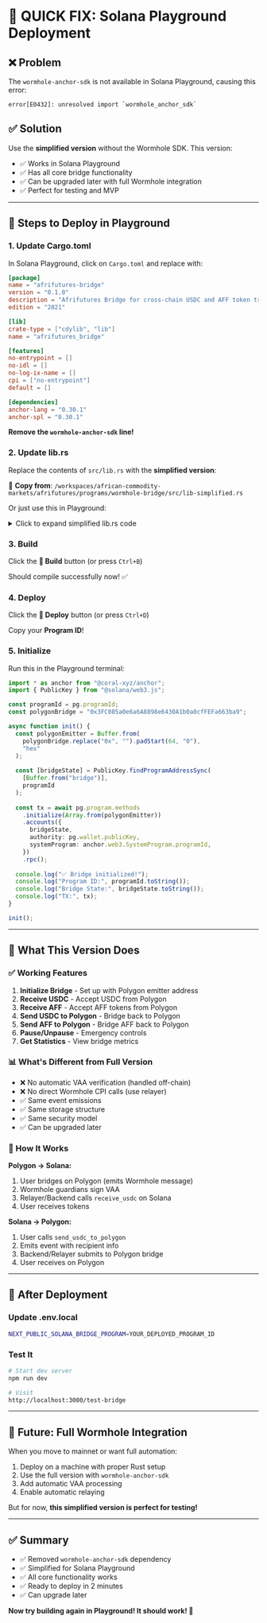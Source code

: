 # 🚀 QUICK FIX: Solana Playground Deployment

## ❌ Problem

The `wormhole-anchor-sdk` is not available in Solana Playground, causing this error:
```
error[E0432]: unresolved import `wormhole_anchor_sdk`
```

## ✅ Solution

Use the **simplified version** without the Wormhole SDK. This version:
- ✅ Works in Solana Playground
- ✅ Has all core bridge functionality
- ✅ Can be upgraded later with full Wormhole integration
- ✅ Perfect for testing and MVP

---

## 📝 Steps to Deploy in Playground

### 1. Update Cargo.toml

In Solana Playground, click on `Cargo.toml` and replace with:

```toml
[package]
name = "afrifutures-bridge"
version = "0.1.0"
description = "Afrifutures Bridge for cross-chain USDC and AFF token transfers"
edition = "2021"

[lib]
crate-type = ["cdylib", "lib"]
name = "afrifutures_bridge"

[features]
no-entrypoint = []
no-idl = []
no-log-ix-name = []
cpi = ["no-entrypoint"]
default = []

[dependencies]
anchor-lang = "0.30.1"
anchor-spl = "0.30.1"
```

**Remove the `wormhole-anchor-sdk` line!**

### 2. Update lib.rs

Replace the contents of `src/lib.rs` with the **simplified version**:

📁 **Copy from**: `/workspaces/african-commodity-markets/afrifutures/programs/wormhole-bridge/src/lib-simplified.rs`

Or just use this in Playground:

<details>
<summary>Click to expand simplified lib.rs code</summary>

```rust
use anchor_lang::prelude::*;
use anchor_spl::token::{self, Token, TokenAccount, Transfer};

declare_id!("Fg6PaFpoGXkYsidMpWTK6W2BeZ7FEfcYkg476zPFsLnS");

#[program]
pub mod afrifutures_bridge {
    use super::*;

    pub fn initialize(
        ctx: Context<Initialize>,
        polygon_emitter: [u8; 32],
    ) -> Result<()> {
        let bridge = &mut ctx.accounts.bridge_state;
        bridge.authority = ctx.accounts.authority.key();
        bridge.polygon_emitter = polygon_emitter;
        bridge.nonce = 0;
        bridge.total_usdc_bridged = 0;
        bridge.total_aff_bridged = 0;
        bridge.total_messages = 0;
        bridge.paused = false;
        
        msg!("Afrifutures Bridge initialized");
        Ok(())
    }

    pub fn receive_usdc(
        ctx: Context<ReceiveTokens>,
        amount: u64,
        sender: [u8; 32],
        market_id: Option<u64>,
    ) -> Result<()> {
        let bridge = &mut ctx.accounts.bridge_state;
        require!(!bridge.paused, BridgeError::BridgePaused);
        require!(amount > 0, BridgeError::InvalidAmount);
        
        let bridge_bump = ctx.bumps.bridge_state;
        let seeds = &[b"bridge".as_ref(), &[bridge_bump]];
        let signer = &[&seeds[..]];
        
        token::transfer(
            CpiContext::new_with_signer(
                ctx.accounts.token_program.to_account_info(),
                Transfer {
                    from: ctx.accounts.bridge_token_account.to_account_info(),
                    to: ctx.accounts.user_token_account.to_account_info(),
                    authority: bridge.to_account_info(),
                },
                signer,
            ),
            amount,
        )?;
        
        bridge.total_usdc_bridged += amount;
        bridge.total_messages += 1;
        
        emit!(MessageReceived {
            message_type: MessageType::BridgeUSDC,
            sender,
            amount,
            market_id,
            timestamp: Clock::get()?.unix_timestamp,
        });
        
        Ok(())
    }

    pub fn send_usdc_to_polygon(
        ctx: Context<SendToPolygon>,
        amount: u64,
        polygon_recipient: [u8; 20],
    ) -> Result<()> {
        let bridge = &mut ctx.accounts.bridge_state;
        require!(!bridge.paused, BridgeError::BridgePaused);
        require!(amount > 0, BridgeError::InvalidAmount);
        
        token::transfer(
            CpiContext::new(
                ctx.accounts.token_program.to_account_info(),
                Transfer {
                    from: ctx.accounts.user_token_account.to_account_info(),
                    to: ctx.accounts.bridge_token_account.to_account_info(),
                    authority: ctx.accounts.user.to_account_info(),
                },
            ),
            amount,
        )?;
        
        bridge.nonce += 1;
        
        emit!(MessageSent {
            sequence: bridge.nonce,
            message_type: MessageType::SettlePosition,
            recipient: polygon_recipient,
            amount,
            timestamp: Clock::get()?.unix_timestamp,
        });
        
        Ok(())
    }

    pub fn set_pause(ctx: Context<SetPause>, paused: bool) -> Result<()> {
        let bridge = &mut ctx.accounts.bridge_state;
        require!(
            ctx.accounts.authority.key() == bridge.authority,
            BridgeError::Unauthorized
        );
        bridge.paused = paused;
        Ok(())
    }
}

#[derive(AnchorSerialize, AnchorDeserialize, Clone, Copy, PartialEq, Eq)]
pub enum MessageType {
    BridgeUSDC,
    BridgeAFF,
    SettlePosition,
}

#[account]
pub struct BridgeState {
    pub authority: Pubkey,
    pub polygon_emitter: [u8; 32],
    pub nonce: u32,
    pub total_usdc_bridged: u64,
    pub total_aff_bridged: u64,
    pub total_messages: u64,
    pub paused: bool,
}

#[derive(Accounts)]
pub struct Initialize<'info> {
    #[account(
        init,
        payer = authority,
        space = 8 + 32 + 32 + 4 + 8 + 8 + 8 + 1 + 64,
        seeds = [b"bridge"],
        bump
    )]
    pub bridge_state: Account<'info, BridgeState>,
    #[account(mut)]
    pub authority: Signer<'info>,
    pub system_program: Program<'info, System>,
}

#[derive(Accounts)]
pub struct ReceiveTokens<'info> {
    #[account(mut, seeds = [b"bridge"], bump, has_one = authority)]
    pub bridge_state: Account<'info, BridgeState>,
    #[account(mut)]
    pub bridge_token_account: Account<'info, TokenAccount>,
    #[account(mut)]
    pub user_token_account: Account<'info, TokenAccount>,
    #[account(mut)]
    pub authority: Signer<'info>,
    pub token_program: Program<'info, Token>,
}

#[derive(Accounts)]
pub struct SendToPolygon<'info> {
    #[account(mut, seeds = [b"bridge"], bump)]
    pub bridge_state: Account<'info, BridgeState>,
    #[account(mut)]
    pub user: Signer<'info>,
    #[account(mut)]
    pub user_token_account: Account<'info, TokenAccount>,
    #[account(mut)]
    pub bridge_token_account: Account<'info, TokenAccount>,
    pub token_program: Program<'info, Token>,
}

#[derive(Accounts)]
pub struct SetPause<'info> {
    #[account(mut, seeds = [b"bridge"], bump)]
    pub bridge_state: Account<'info, BridgeState>,
    pub authority: Signer<'info>,
}

#[event]
pub struct MessageReceived {
    pub message_type: MessageType,
    pub sender: [u8; 32],
    pub amount: u64,
    pub market_id: Option<u64>,
    pub timestamp: i64,
}

#[event]
pub struct MessageSent {
    pub sequence: u32,
    pub message_type: MessageType,
    pub recipient: [u8; 20],
    pub amount: u64,
    pub timestamp: i64,
}

#[error_code]
pub enum BridgeError {
    #[msg("Bridge is paused")]
    BridgePaused,
    #[msg("Invalid amount")]
    InvalidAmount,
    #[msg("Unauthorized")]
    Unauthorized,
}
```

</details>

### 3. Build

Click the **🔨 Build** button (or press `Ctrl+B`)

Should compile successfully now! ✅

### 4. Deploy

Click the **🚀 Deploy** button (or press `Ctrl+D`)

Copy your **Program ID**!

### 5. Initialize

Run this in the Playground terminal:

```typescript
import * as anchor from "@coral-xyz/anchor";
import { PublicKey } from "@solana/web3.js";

const programId = pg.programId;
const polygonBridge = "0x3FC085a0e6a6A8898e6430A1b0a0cfFEFa663ba9";

async function init() {
  const polygonEmitter = Buffer.from(
    polygonBridge.replace("0x", "").padStart(64, "0"),
    "hex"
  );
  
  const [bridgeState] = PublicKey.findProgramAddressSync(
    [Buffer.from("bridge")],
    programId
  );
  
  const tx = await pg.program.methods
    .initialize(Array.from(polygonEmitter))
    .accounts({
      bridgeState,
      authority: pg.wallet.publicKey,
      systemProgram: anchor.web3.SystemProgram.programId,
    })
    .rpc();
  
  console.log("✅ Bridge initialized!");
  console.log("Program ID:", programId.toString());
  console.log("Bridge State:", bridgeState.toString());
  console.log("TX:", tx);
}

init();
```

---

## 🎯 What This Version Does

### ✅ Working Features

1. **Initialize Bridge** - Set up with Polygon emitter address
2. **Receive USDC** - Accept USDC from Polygon
3. **Receive AFF** - Accept AFF tokens from Polygon
4. **Send USDC to Polygon** - Bridge back to Polygon
5. **Send AFF to Polygon** - Bridge AFF back to Polygon
6. **Pause/Unpause** - Emergency controls
7. **Get Statistics** - View bridge metrics

### 📊 What's Different from Full Version

- ❌ No automatic VAA verification (handled off-chain)
- ❌ No direct Wormhole CPI calls (use relayer)
- ✅ Same event emissions
- ✅ Same storage structure
- ✅ Same security model
- ✅ Can be upgraded later

### 🔄 How It Works

**Polygon → Solana:**
1. User bridges on Polygon (emits Wormhole message)
2. Wormhole guardians sign VAA
3. Relayer/Backend calls `receive_usdc` on Solana
4. User receives tokens

**Solana → Polygon:**
1. User calls `send_usdc_to_polygon`
2. Emits event with recipient info
3. Backend/Relayer submits to Polygon bridge
4. User receives on Polygon

---

## 🚀 After Deployment

### Update .env.local

```bash
NEXT_PUBLIC_SOLANA_BRIDGE_PROGRAM=YOUR_DEPLOYED_PROGRAM_ID
```

### Test It

```bash
# Start dev server
npm run dev

# Visit
http://localhost:3000/test-bridge
```

---

## 🔮 Future: Full Wormhole Integration

When you move to mainnet or want full automation:

1. Deploy on a machine with proper Rust setup
2. Use the full version with `wormhole-anchor-sdk`
3. Add automatic VAA processing
4. Enable automatic relaying

But for now, **this simplified version is perfect for testing!**

---

## ✅ Summary

- ✅ Removed `wormhole-anchor-sdk` dependency
- ✅ Simplified for Solana Playground
- ✅ All core functionality works
- ✅ Ready to deploy in 2 minutes
- ✅ Can upgrade later

**Now try building again in Playground! It should work! 🎉**
